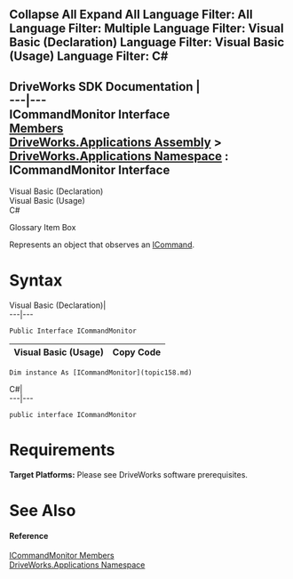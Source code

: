 Collapse All Expand All Language Filter: All  Language Filter: Multiple  Language Filter: Visual Basic (Declaration) Language Filter: Visual Basic (Usage) Language Filter: C#  
---  
DriveWorks SDK Documentation  |   
---|---  
ICommandMonitor Interface   
[Members](topic159.md)   
[DriveWorks.Applications Assembly](topic13.md) > [DriveWorks.Applications Namespace](topic16.md) : ICommandMonitor Interface  
---  
  
Visual Basic (Declaration)    
Visual Basic (Usage)    
C# 

Glossary Item Box

Represents an object that observes an [ICommand](topic77.md). 

# Syntax

Visual Basic (Declaration)|   
---|---  
      
    
    Public Interface ICommandMonitor   
  
Visual Basic (Usage)| Copy Code  
---|---  
      
    
    Dim instance As [ICommandMonitor](topic158.md)  
  
C#|   
---|---  
      
    
    public interface ICommandMonitor   
  
# Requirements

**Target Platforms:** Please see DriveWorks software prerequisites.

# See Also

#### Reference

[ICommandMonitor Members](topic159.md)   
[DriveWorks.Applications Namespace](topic16.md)



